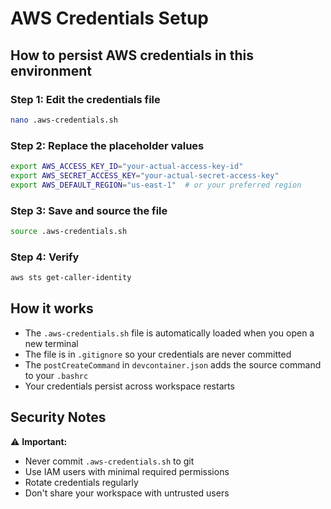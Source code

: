 # AWS Credentials Setup

## How to persist AWS credentials in this environment

### Step 1: Edit the credentials file

```bash
nano .aws-credentials.sh
```

### Step 2: Replace the placeholder values

```bash
export AWS_ACCESS_KEY_ID="your-actual-access-key-id"
export AWS_SECRET_ACCESS_KEY="your-actual-secret-access-key"
export AWS_DEFAULT_REGION="us-east-1"  # or your preferred region
```

### Step 3: Save and source the file

```bash
source .aws-credentials.sh
```

### Step 4: Verify

```bash
aws sts get-caller-identity
```

## How it works

- The `.aws-credentials.sh` file is automatically loaded when you open a new terminal
- The file is in `.gitignore` so your credentials are never committed
- The `postCreateCommand` in `devcontainer.json` adds the source command to your `.bashrc`
- Your credentials persist across workspace restarts

## Security Notes

⚠️ **Important:**
- Never commit `.aws-credentials.sh` to git
- Use IAM users with minimal required permissions
- Rotate credentials regularly
- Don't share your workspace with untrusted users
